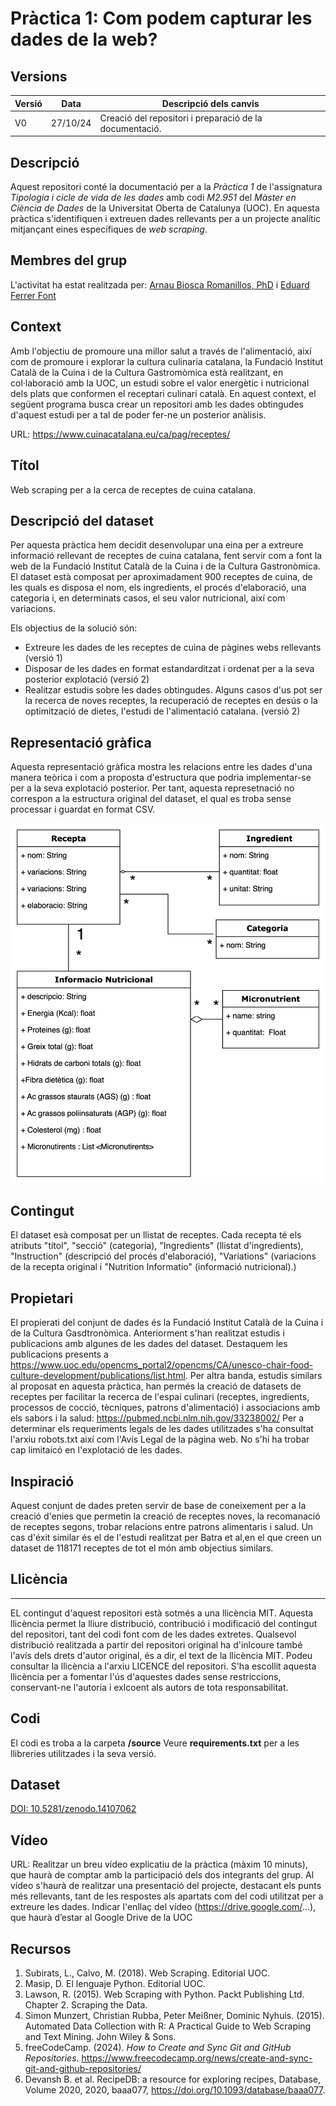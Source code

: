 # Pràctica 1: Com podem capturar les dades de la web?

## Versions
Versió|Data|Descripció dels canvis
-|-|-
V0|27/10/24|Creació del repositori i preparació de la documentació.

## Descripció

Aquest repositori conté la documentació per a la *Pràctica 1* de l'assignatura *Tipologia i cicle de vida de les dades* amb codi *M2.951* del *Màster en Ciència de Dades* de la Universitat Oberta de Catalunya (UOC).
En aquesta pràctica s'identifiquen i extreuen dades rellevants per a un projecte analític mitjançant eines específiques de *web scraping*.

## Membres del grup

L'activitat ha estat realitzada per:
[Arnau Biosca Romanillos, PhD](https://www.linkedin.com/in/naubiosca/) i 
[Eduard Ferrer Font](https://www.linkedin.com/in/eduard-ferrer-font/)

## Context
Amb l'objectiu de promoure una millor salut a través de l'alimentació, així com de promoure i explorar la cultura culinaria catalana, la Fundació Institut Català de la Cuina i de la Cultura Gastromòmica està realitzant, en col·laboració amb la UOC, un estudi sobre el valor energètic i nutricional dels plats que conformen el receptari culinari català.
En aquest context, el següent programa busca crear un repositori amb les dades obtingudes d'aquest estudi per a tal de poder fer-ne un posterior anàlisis.

URL: https://www.cuinacatalana.eu/ca/pag/receptes/

## Títol
Web scraping per a la cerca de receptes de cuina catalana.

## Descripció del dataset
Per aquesta pràctica hem decidit desenvolupar una eina per a extreure informació rellevant de receptes de cuina catalana, fent servir com a font la web de la Fundació Institut Català de la Cuina i de la Cultura Gastronòmica.
El dataset està composat per aproximadament 900 receptes de cuina, de les quals es disposa el nom, els ingredients, el procés d'elaboració, una categoria i, en determinats casos, el seu valor nutricional, així com variacions.

Els objectius de la solució són:
- Extreure les dades de les receptes de cuina de pàgines webs rellevants (versió 1)
- Disposar de les dades en format estandarditzat i ordenat per a la seva posterior explotació (versió 2)
- Realitzar estudis sobre les dades obtingudes. Alguns casos d'us pot ser la recerca de noves receptes, la recuperació de receptes en desús o la optimització de dietes, l'estudi de l'alimentació catalana. (versió 2)

## Representació gràfica

Aquesta representació gràfica mostra les relacions entre les dades d'una manera teòrica i com a proposta d'estructura que podria implementar-se per a la seva explotació posterior.
Per tant, aquesta represetnació no correspon a la estructura original del dataset, el qual es troba sense processar i guardat en format CSV.

![img.png](img.png)

## Contingut
El dataset esà composat per un llistat de receptes. Cada recepta té els atributs "títol", "secció" (categoria), "Ingredients" (llistat d'ingredients), "Instruction" (descripció del procés d'elaboració), "Variations" (variacions de la recepta original i "Nutrition Informatio" (informació nutricional).)
## Propietari
El propierati del conjunt de dades és la Fundació Institut Català de la Cuina i de la Cultura Gasdtronòmica. Anteriorment s'han realitzat estudis i publicacions amb algunes de les dades del dataset. Destaquem les publicacions presents a https://www.uoc.edu/opencms_portal2/opencms/CA/unesco-chair-food-culture-development/publications/list.html.
Per altra banda, estudis similars al proposat en aquesta pràctica, han permés la creació de datasets de receptes per facilitar la recerca de l'espai culinari (receptes, ingredients, processos de cocció, tècniques, patrons d'alimentació) i associacions amb els sabors i la salud: https://pubmed.ncbi.nlm.nih.gov/33238002/
Per a determinar els requeriments legals de les dades utilitzades s'ha consultat l'arxiu robots.txt així com l'Avís Legal de la pàgina web. No s'hi ha trobar cap limitaicó en l'explotació de les dades.
## Inspiració
Aquest conjunt de dades preten servir de base de coneixement per a la creació d'enies que permetin la creació de receptes noves, la recomanació de receptes segons, trobar relacions entre patrons alimentaris i salud. Un cas d'éxit similar és el de l'estudi realitzat per Batra et al,en el que creen un dataset de 118171 receptes de tot el món amb objectius similars.
## Llicència

*** 
EL contingut d'aquest repositori està sotmés a una llicència MIT. Aquesta llicència permet la lliure distribució, contribució i modificació del contingut del repositori, tant del codi font com de les dades extretes.
Qualsevol distribució realitzada a partir del repositori original ha d'inlcoure també l'avís dels drets d'autor original, és a dir, el text de la llicència MIT. Podeu consultar la llicència a l'arxiu LICENCE del repositori.
S'ha escollit aquesta llicència per a fomentar l'ús d'aquestes dades sense restriccions, conservant-ne l'autoria i exlcoent als autors de tota responsabilitat.

## Codi

El codi es troba a la carpeta **/source**
Veure **requirements.txt** per a les llibreries utilitzades i la seva versió.


## Dataset

[DOI: 10.5281/zenodo.14107062](https://zenodo.org/records/14107063)

## Vídeo

URL: 
Realitzar un breu vídeo explicatiu de la pràctica (màxim 10 minuts), que haurà de comptar amb la participació dels dos integrants del grup. Al vídeo s'haurà de realitzar una presentació del projecte, destacant els punts més rellevants, tant de les respostes als apartats com del codi utilitzat per a extreure les dades. Indicar l'enllaç del vídeo (https://drive.google.com/...), que haurà d’estar al Google Drive de la UOC


## Recursos
1. Subirats, L., Calvo, M. (2018). Web Scraping. Editorial UOC.
2. Masip, D. El lenguaje Python. Editorial UOC.
3. Lawson, R. (2015). Web Scraping with Python. Packt Publishing Ltd. Chapter 2. Scraping the Data.
4. Simon Munzert, Christian Rubba, Peter Meißner, Dominic Nyhuis. (2015). Automated Data Collection with R: A Practical Guide to Web Scraping and Text Mining. John Wiley & Sons.
5. freeCodeCamp. (2024). *How to Create and Sync Git and GitHub Repositories*. https://www.freecodecamp.org/news/create-and-sync-git-and-github-repositories/
7. Devansh B. et al. RecipeDB: a resource for exploring recipes, Database, Volume 2020, 2020, baaa077, https://doi.org/10.1093/database/baaa077.
